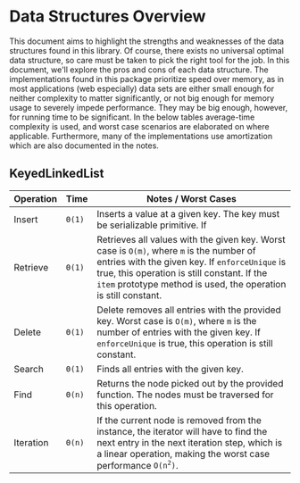 # Data Structures Overview
This document aims to highlight the strengths and weaknesses of the data structures found in this library. Of course, there exists no universal optimal data structure, so care must be taken to pick the right tool for the job. In this document, we'll explore the pros and cons of each data structure. The implementations found in this package prioritize speed over memory, as in most applications (web especially) data sets are either small enough for neither complexity to matter significantly, or not big enough for memory usage to severely impede performance. They may be big enough, however, for running time to be significant. In the below tables average-time complexity is used, and worst case scenarios are elaborated on where applicable. Furthermore, many of the implementations use amortization which are also documented in the notes.

## KeyedLinkedList

| Operation | Time | Notes / Worst Cases |
|-|-|-|
| Insert | `Θ(1)` | Inserts a value at a given key. The key must be serializable primitive. If  |
| Retrieve | `Θ(1)` | Retrieves all values with the given key. Worst case is `O(m)`, where `m` is the number of entries with the given key. If `enforceUnique` is true, this operation is still constant. If the `item` prototype method is used, the operation is still constant. |
| Delete | `Θ(1)` | Delete removes all entries with the provided key. Worst case is `O(m)`, where `m` is the number of entries with the given key. If `enforceUnique` is true, this operation is still constant. |
| Search | `Θ(1)` | Finds all entries with the given key. |
| Find | `Θ(n)` | Returns the node picked out by the provided function. The nodes must be traversed for this operation. |
| Iteration | `Θ(n)` | If the current node is removed from the instance, the iterator will have to find the next entry in the next iteration step, which is a linear operation, making the worst case performance <code>O(n<sup>2</sup>)</code>. |
